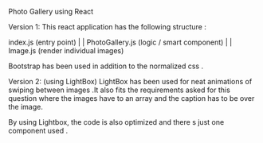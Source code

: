 Photo Gallery using React 

Version 1:
This react application has the following structure :

index.js (entry point)
  |
  |
PhotoGallery.js (logic / smart component)
  |
  |
Image.js (render individual images)


Bootstrap has been used in addition to the normalized css . 



Version 2: (using LightBox)
LightBox has been used for neat animations of swiping between images .It also fits the requirements asked for this question where the images have to an array and the caption has to be over the image.

By using Lightbox, the code is also optimized and there s just one component used .